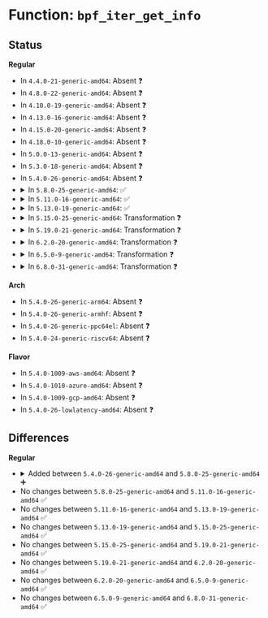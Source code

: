 # Function: <code>bpf_iter_get_info</code>

## Status
<b>Regular</b>
<ul>
<li>
In <code>4.4.0-21-generic-amd64</code>: Absent ❓
</li>
<li>
In <code>4.8.0-22-generic-amd64</code>: Absent ❓
</li>
<li>
In <code>4.10.0-19-generic-amd64</code>: Absent ❓
</li>
<li>
In <code>4.13.0-16-generic-amd64</code>: Absent ❓
</li>
<li>
In <code>4.15.0-20-generic-amd64</code>: Absent ❓
</li>
<li>
In <code>4.18.0-10-generic-amd64</code>: Absent ❓
</li>
<li>
In <code>5.0.0-13-generic-amd64</code>: Absent ❓
</li>
<li>
In <code>5.3.0-18-generic-amd64</code>: Absent ❓
</li>
<li>
In <code>5.4.0-26-generic-amd64</code>: Absent ❓
</li>
<li>
<details>
<summary>In <code>5.8.0-25-generic-amd64</code>: ✅</summary>

```c
struct bpf_prog * bpf_iter_get_info(struct bpf_iter_meta * meta, bool in_stop)
```

```json
{
  "name": "bpf_iter_get_info",
  "collision_type": "Unique Global",
  "inline_type": "No",
  "funcs": [
    {
      "addr": 18446744071581032448,
      "name": "bpf_iter_get_info",
      "external": true,
      "loc": "kernel/bpf/bpf_iter.c:512",
      "file": "kernel/bpf/bpf_iter.c",
      "inline": "seen, unknown",
      "caller_inline": [],
      "caller_func": [
        "kernel/bpf/map_iter.c:bpf_map_seq_show",
        "kernel/bpf/task_iter.c:task_file_seq_show",
        "kernel/bpf/task_iter.c:task_seq_show",
        "net/netlink/af_netlink.c:netlink_seq_stop",
        "net/netlink/af_netlink.c:netlink_seq_show",
        "net/ipv6/ip6_fib.c:ipv6_route_seq_stop",
        "net/ipv6/ip6_fib.c:ipv6_route_seq_show"
      ]
    }
  ],
  "symbols": [
    {
      "addr": 18446744071581032448,
      "name": "bpf_iter_get_info",
      "section": ".text",
      "bind": "STB_GLOBAL",
      "size": 71
    }
  ]
}
```
</details>
</li>
<li>
<details>
<summary>In <code>5.11.0-16-generic-amd64</code>: ✅</summary>

```c
struct bpf_prog * bpf_iter_get_info(struct bpf_iter_meta * meta, bool in_stop)
```

```json
{
  "name": "bpf_iter_get_info",
  "collision_type": "Unique Global",
  "inline_type": "No",
  "funcs": [
    {
      "addr": 18446744071581040496,
      "name": "bpf_iter_get_info",
      "external": true,
      "loc": "kernel/bpf/bpf_iter.c:637",
      "file": "kernel/bpf/bpf_iter.c",
      "inline": "seen, unknown",
      "caller_inline": [],
      "caller_func": [
        "kernel/bpf/map_iter.c:bpf_map_seq_show",
        "kernel/bpf/task_iter.c:task_file_seq_show",
        "kernel/bpf/task_iter.c:task_seq_show",
        "kernel/bpf/prog_iter.c:bpf_prog_seq_show",
        "kernel/bpf/hashtab.c:__bpf_hash_map_seq_show",
        "kernel/bpf/arraymap.c:__bpf_array_map_seq_show",
        "net/core/sock_map.c:sock_hash_seq_show",
        "net/core/sock_map.c:sock_map_seq_show",
        "net/core/bpf_sk_storage.c:__bpf_sk_storage_map_seq_show",
        "net/netlink/af_netlink.c:netlink_seq_stop",
        "net/netlink/af_netlink.c:netlink_seq_show",
        "net/ipv4/tcp_ipv4.c:bpf_iter_tcp_seq_stop",
        "net/ipv4/tcp_ipv4.c:bpf_iter_tcp_seq_show",
        "net/ipv4/udp.c:bpf_iter_udp_seq_stop",
        "net/ipv4/udp.c:bpf_iter_udp_seq_show",
        "net/ipv6/ip6_fib.c:ipv6_route_seq_stop",
        "net/ipv6/ip6_fib.c:ipv6_route_seq_show"
      ]
    }
  ],
  "symbols": [
    {
      "addr": 18446744071581040496,
      "name": "bpf_iter_get_info",
      "section": ".text",
      "bind": "STB_GLOBAL",
      "size": 71
    }
  ]
}
```
</details>
</li>
<li>
<details>
<summary>In <code>5.13.0-19-generic-amd64</code>: ✅</summary>

```c
struct bpf_prog * bpf_iter_get_info(struct bpf_iter_meta * meta, bool in_stop)
```

```json
{
  "name": "bpf_iter_get_info",
  "collision_type": "Unique Global",
  "inline_type": "No",
  "funcs": [
    {
      "addr": 18446744071581053888,
      "name": "bpf_iter_get_info",
      "external": true,
      "loc": "kernel/bpf/bpf_iter.c:637",
      "file": "kernel/bpf/bpf_iter.c",
      "inline": "seen, unknown",
      "caller_inline": [],
      "caller_func": [
        "kernel/bpf/map_iter.c:bpf_map_seq_show",
        "kernel/bpf/task_iter.c:task_vma_seq_stop",
        "kernel/bpf/task_iter.c:task_vma_seq_show",
        "kernel/bpf/task_iter.c:task_file_seq_show",
        "kernel/bpf/task_iter.c:task_seq_show",
        "kernel/bpf/prog_iter.c:bpf_prog_seq_show",
        "kernel/bpf/hashtab.c:__bpf_hash_map_seq_show",
        "kernel/bpf/arraymap.c:__bpf_array_map_seq_show",
        "net/core/sock_map.c:sock_hash_seq_show",
        "net/core/sock_map.c:sock_map_seq_show",
        "net/core/bpf_sk_storage.c:__bpf_sk_storage_map_seq_show",
        "net/netlink/af_netlink.c:netlink_seq_stop",
        "net/netlink/af_netlink.c:netlink_seq_show",
        "net/ipv4/tcp_ipv4.c:bpf_iter_tcp_seq_stop",
        "net/ipv4/tcp_ipv4.c:bpf_iter_tcp_seq_show",
        "net/ipv4/udp.c:bpf_iter_udp_seq_stop",
        "net/ipv4/udp.c:bpf_iter_udp_seq_show",
        "net/ipv6/ip6_fib.c:ipv6_route_seq_stop",
        "net/ipv6/ip6_fib.c:ipv6_route_seq_show"
      ]
    }
  ],
  "symbols": [
    {
      "addr": 18446744071581053888,
      "name": "bpf_iter_get_info",
      "section": ".text",
      "bind": "STB_GLOBAL",
      "size": 71
    }
  ]
}
```
</details>
</li>
<li>
<details>
<summary>In <code>5.15.0-25-generic-amd64</code>: Transformation ❓</summary>

```c
struct bpf_prog * bpf_iter_get_info(struct bpf_iter_meta * meta, bool in_stop)
```

```json
{
  "name": "bpf_iter_get_info",
  "collision_type": "Unique Global",
  "inline_type": "No",
  "funcs": [
    {
      "addr": 0,
      "name": "bpf_iter_get_info",
      "external": true,
      "loc": "kernel/bpf/bpf_iter.c:660",
      "file": "kernel/bpf/bpf_iter.c",
      "inline": "seen, unknown",
      "caller_inline": [],
      "caller_func": [
        "kernel/bpf/map_iter.c:bpf_map_seq_show",
        "kernel/bpf/task_iter.c:task_vma_seq_stop",
        "kernel/bpf/task_iter.c:task_vma_seq_show",
        "kernel/bpf/task_iter.c:task_file_seq_show",
        "kernel/bpf/task_iter.c:task_seq_show",
        "kernel/bpf/prog_iter.c:bpf_prog_seq_show",
        "kernel/bpf/hashtab.c:__bpf_hash_map_seq_show",
        "kernel/bpf/arraymap.c:__bpf_array_map_seq_show",
        "net/core/sock_map.c:sock_hash_seq_show",
        "net/core/sock_map.c:sock_map_seq_show",
        "net/core/bpf_sk_storage.c:__bpf_sk_storage_map_seq_show",
        "net/netlink/af_netlink.c:netlink_seq_stop",
        "net/netlink/af_netlink.c:netlink_seq_show",
        "net/ipv4/tcp_ipv4.c:bpf_iter_tcp_seq_stop",
        "net/ipv4/tcp_ipv4.c:bpf_iter_tcp_seq_show",
        "net/ipv4/udp.c:bpf_iter_udp_seq_stop",
        "net/ipv4/udp.c:bpf_iter_udp_seq_show",
        "net/unix/af_unix.c:bpf_iter_unix_seq_stop",
        "net/ipv6/ip6_fib.c:ipv6_route_seq_stop",
        "net/ipv6/ip6_fib.c:ipv6_route_seq_show"
      ]
    }
  ],
  "symbols": [
    {
      "addr": 18446744071592186306,
      "name": "bpf_iter_get_info.cold",
      "section": ".text",
      "bind": "STB_LOCAL",
      "size": 21
    },
    {
      "addr": 18446744071581278896,
      "name": "bpf_iter_get_info",
      "section": ".text",
      "bind": "STB_GLOBAL",
      "size": 107
    }
  ]
}
```
</details>
</li>
<li>
<details>
<summary>In <code>5.19.0-21-generic-amd64</code>: Transformation ❓</summary>

```c
struct bpf_prog * bpf_iter_get_info(struct bpf_iter_meta * meta, bool in_stop)
```

```json
{
  "name": "bpf_iter_get_info",
  "collision_type": "Unique Global",
  "inline_type": "No",
  "funcs": [
    {
      "addr": 0,
      "name": "bpf_iter_get_info",
      "external": true,
      "loc": "kernel/bpf/bpf_iter.c:659",
      "file": "kernel/bpf/bpf_iter.c",
      "inline": "seen, unknown",
      "caller_inline": [],
      "caller_func": [
        "kernel/bpf/map_iter.c:bpf_map_seq_show",
        "kernel/bpf/task_iter.c:task_vma_seq_show",
        "kernel/bpf/task_iter.c:task_file_seq_show",
        "kernel/bpf/task_iter.c:task_seq_show",
        "kernel/bpf/prog_iter.c:bpf_prog_seq_show",
        "kernel/bpf/link_iter.c:bpf_link_seq_show",
        "kernel/bpf/hashtab.c:__bpf_hash_map_seq_show",
        "kernel/bpf/arraymap.c:__bpf_array_map_seq_show",
        "net/core/sock_map.c:sock_hash_seq_show",
        "net/core/sock_map.c:sock_map_seq_show",
        "net/core/bpf_sk_storage.c:__bpf_sk_storage_map_seq_show",
        "net/netlink/af_netlink.c:netlink_seq_stop",
        "net/netlink/af_netlink.c:netlink_seq_show",
        "net/ipv4/tcp_ipv4.c:bpf_iter_tcp_seq_stop",
        "net/ipv4/tcp_ipv4.c:bpf_iter_tcp_seq_show",
        "net/ipv4/udp.c:bpf_iter_udp_seq_stop",
        "net/ipv4/udp.c:bpf_iter_udp_seq_show",
        "net/unix/af_unix.c:bpf_iter_unix_seq_stop",
        "net/unix/af_unix.c:bpf_iter_unix_seq_show",
        "net/ipv6/ip6_fib.c:ipv6_route_seq_stop",
        "net/ipv6/ip6_fib.c:ipv6_route_seq_show"
      ]
    }
  ],
  "symbols": [
    {
      "addr": 18446744071593960587,
      "name": "bpf_iter_get_info.cold",
      "section": ".text",
      "bind": "STB_LOCAL",
      "size": 21
    },
    {
      "addr": 18446744071581573008,
      "name": "bpf_iter_get_info",
      "section": ".text",
      "bind": "STB_GLOBAL",
      "size": 137
    }
  ]
}
```
</details>
</li>
<li>
<details>
<summary>In <code>6.2.0-20-generic-amd64</code>: Transformation ❓</summary>

```c
struct bpf_prog * bpf_iter_get_info(struct bpf_iter_meta * meta, bool in_stop)
```

```json
{
  "name": "bpf_iter_get_info",
  "collision_type": "Unique Global",
  "inline_type": "No",
  "funcs": [
    {
      "addr": 0,
      "name": "bpf_iter_get_info",
      "external": true,
      "loc": "kernel/bpf/bpf_iter.c:672",
      "file": "kernel/bpf/bpf_iter.c",
      "inline": "seen, unknown",
      "caller_inline": [],
      "caller_func": [
        "kernel/kallsyms.c:bpf_iter_ksym_seq_show",
        "kernel/bpf/map_iter.c:bpf_map_seq_show",
        "kernel/bpf/task_iter.c:task_vma_seq_show",
        "kernel/bpf/task_iter.c:task_file_seq_show",
        "kernel/bpf/task_iter.c:task_seq_show",
        "kernel/bpf/prog_iter.c:bpf_prog_seq_show",
        "kernel/bpf/link_iter.c:bpf_link_seq_show",
        "kernel/bpf/hashtab.c:__bpf_hash_map_seq_show",
        "kernel/bpf/arraymap.c:__bpf_array_map_seq_show",
        "kernel/bpf/cgroup_iter.c:cgroup_iter_seq_show",
        "kernel/bpf/cgroup_iter.c:cgroup_iter_seq_stop",
        "net/core/sock_map.c:sock_hash_seq_show",
        "net/core/sock_map.c:sock_map_seq_show",
        "net/core/bpf_sk_storage.c:__bpf_sk_storage_map_seq_show",
        "net/netlink/af_netlink.c:netlink_seq_stop",
        "net/netlink/af_netlink.c:netlink_seq_show",
        "net/ipv4/tcp_ipv4.c:bpf_iter_tcp_seq_stop",
        "net/ipv4/tcp_ipv4.c:bpf_iter_tcp_seq_show",
        "net/ipv4/udp.c:bpf_iter_udp_seq_stop",
        "net/ipv4/udp.c:bpf_iter_udp_seq_show",
        "net/unix/af_unix.c:bpf_iter_unix_seq_stop",
        "net/unix/af_unix.c:bpf_iter_unix_seq_show",
        "net/ipv6/ip6_fib.c:ipv6_route_seq_stop",
        "net/ipv6/ip6_fib.c:ipv6_route_seq_show"
      ]
    }
  ],
  "symbols": [
    {
      "addr": 18446744071596021076,
      "name": "bpf_iter_get_info.cold",
      "section": ".text",
      "bind": "STB_LOCAL",
      "size": 21
    },
    {
      "addr": 18446744071581949552,
      "name": "bpf_iter_get_info",
      "section": ".text",
      "bind": "STB_GLOBAL",
      "size": 137
    }
  ]
}
```
</details>
</li>
<li>
<details>
<summary>In <code>6.5.0-9-generic-amd64</code>: Transformation ❓</summary>

```c
struct bpf_prog * bpf_iter_get_info(struct bpf_iter_meta * meta, bool in_stop)
```

```json
{
  "name": "bpf_iter_get_info",
  "collision_type": "Unique Global",
  "inline_type": "No",
  "funcs": [
    {
      "addr": 0,
      "name": "bpf_iter_get_info",
      "external": true,
      "loc": "kernel/bpf/bpf_iter.c:672",
      "file": "kernel/bpf/bpf_iter.c",
      "inline": "seen, unknown",
      "caller_inline": [],
      "caller_func": [
        "kernel/kallsyms.c:bpf_iter_ksym_seq_show",
        "kernel/bpf/map_iter.c:bpf_map_seq_show",
        "kernel/bpf/task_iter.c:task_vma_seq_show",
        "kernel/bpf/task_iter.c:task_file_seq_show",
        "kernel/bpf/task_iter.c:task_seq_show",
        "kernel/bpf/prog_iter.c:bpf_prog_seq_show",
        "kernel/bpf/link_iter.c:bpf_link_seq_show",
        "kernel/bpf/hashtab.c:__bpf_hash_map_seq_show",
        "kernel/bpf/arraymap.c:__bpf_array_map_seq_show",
        "kernel/bpf/cgroup_iter.c:cgroup_iter_seq_show",
        "kernel/bpf/cgroup_iter.c:cgroup_iter_seq_stop",
        "net/core/sock_map.c:sock_hash_seq_show",
        "net/core/sock_map.c:sock_map_seq_show",
        "net/core/bpf_sk_storage.c:__bpf_sk_storage_map_seq_show",
        "net/netlink/af_netlink.c:netlink_seq_stop",
        "net/netlink/af_netlink.c:netlink_seq_show",
        "net/ipv4/tcp_ipv4.c:bpf_iter_tcp_seq_stop",
        "net/ipv4/tcp_ipv4.c:bpf_iter_tcp_seq_show",
        "net/ipv4/udp.c:bpf_iter_udp_seq_stop",
        "net/ipv4/udp.c:bpf_iter_udp_seq_show",
        "net/unix/af_unix.c:bpf_iter_unix_seq_stop",
        "net/unix/af_unix.c:bpf_iter_unix_seq_show",
        "net/ipv6/ip6_fib.c:ipv6_route_seq_stop",
        "net/ipv6/ip6_fib.c:ipv6_route_seq_show"
      ]
    }
  ],
  "symbols": [
    {
      "addr": 18446744071596542689,
      "name": "bpf_iter_get_info.cold",
      "section": ".text",
      "bind": "STB_LOCAL",
      "size": 21
    },
    {
      "addr": 18446744071582137360,
      "name": "bpf_iter_get_info",
      "section": ".text",
      "bind": "STB_GLOBAL",
      "size": 140
    }
  ]
}
```
</details>
</li>
<li>
<details>
<summary>In <code>6.8.0-31-generic-amd64</code>: Transformation ❓</summary>

```c
struct bpf_prog * bpf_iter_get_info(struct bpf_iter_meta * meta, bool in_stop)
```

```json
{
  "name": "bpf_iter_get_info",
  "collision_type": "Unique Global",
  "inline_type": "No",
  "funcs": [
    {
      "addr": 0,
      "name": "bpf_iter_get_info",
      "external": true,
      "loc": "kernel/bpf/bpf_iter.c:672",
      "file": "kernel/bpf/bpf_iter.c",
      "inline": "seen, unknown",
      "caller_inline": [],
      "caller_func": [
        "kernel/kallsyms.c:bpf_iter_ksym_seq_show",
        "kernel/bpf/map_iter.c:bpf_map_seq_show",
        "kernel/bpf/task_iter.c:task_vma_seq_show",
        "kernel/bpf/task_iter.c:task_file_seq_show",
        "kernel/bpf/task_iter.c:task_seq_show",
        "kernel/bpf/prog_iter.c:bpf_prog_seq_show",
        "kernel/bpf/link_iter.c:bpf_link_seq_show",
        "kernel/bpf/hashtab.c:__bpf_hash_map_seq_show",
        "kernel/bpf/arraymap.c:__bpf_array_map_seq_show",
        "kernel/bpf/cgroup_iter.c:cgroup_iter_seq_show",
        "kernel/bpf/cgroup_iter.c:cgroup_iter_seq_stop",
        "net/core/sock_map.c:sock_hash_seq_show",
        "net/core/sock_map.c:sock_map_seq_show",
        "net/core/bpf_sk_storage.c:__bpf_sk_storage_map_seq_show",
        "net/netlink/af_netlink.c:netlink_seq_stop",
        "net/netlink/af_netlink.c:netlink_seq_show",
        "net/ipv4/tcp_ipv4.c:bpf_iter_tcp_seq_stop",
        "net/ipv4/tcp_ipv4.c:bpf_iter_tcp_seq_show",
        "net/ipv4/udp.c:bpf_iter_udp_seq_stop",
        "net/ipv4/udp.c:bpf_iter_udp_seq_show",
        "net/unix/af_unix.c:bpf_iter_unix_seq_stop",
        "net/unix/af_unix.c:bpf_iter_unix_seq_show",
        "net/ipv6/ip6_fib.c:ipv6_route_seq_stop",
        "net/ipv6/ip6_fib.c:ipv6_route_seq_show"
      ]
    }
  ],
  "symbols": [
    {
      "addr": 18446744071597445793,
      "name": "bpf_iter_get_info.cold",
      "section": ".text",
      "bind": "STB_LOCAL",
      "size": 21
    },
    {
      "addr": 18446744071582284704,
      "name": "bpf_iter_get_info",
      "section": ".text",
      "bind": "STB_GLOBAL",
      "size": 140
    }
  ]
}
```
</details>
</li>
</ul>
<b>Arch</b>
<ul>
<li>
In <code>5.4.0-26-generic-arm64</code>: Absent ❓
</li>
<li>
In <code>5.4.0-26-generic-armhf</code>: Absent ❓
</li>
<li>
In <code>5.4.0-26-generic-ppc64el</code>: Absent ❓
</li>
<li>
In <code>5.4.0-24-generic-riscv64</code>: Absent ❓
</li>
</ul>
<b>Flavor</b>
<ul>
<li>
In <code>5.4.0-1009-aws-amd64</code>: Absent ❓
</li>
<li>
In <code>5.4.0-1010-azure-amd64</code>: Absent ❓
</li>
<li>
In <code>5.4.0-1009-gcp-amd64</code>: Absent ❓
</li>
<li>
In <code>5.4.0-26-lowlatency-amd64</code>: Absent ❓
</li>
</ul>

## Differences
<b>Regular</b>
<ul>
<li>
<details>
<summary>Added between <code>5.4.0-26-generic-amd64</code> and <code>5.8.0-25-generic-amd64</code> ➕</summary>

```c
struct bpf_prog * bpf_iter_get_info(struct bpf_iter_meta * meta, bool in_stop)
```
</details>
</li>
<li>
No changes between <code>5.8.0-25-generic-amd64</code> and <code>5.11.0-16-generic-amd64</code> ✅
</li>
<li>
No changes between <code>5.11.0-16-generic-amd64</code> and <code>5.13.0-19-generic-amd64</code> ✅
</li>
<li>
No changes between <code>5.13.0-19-generic-amd64</code> and <code>5.15.0-25-generic-amd64</code> ✅
</li>
<li>
No changes between <code>5.15.0-25-generic-amd64</code> and <code>5.19.0-21-generic-amd64</code> ✅
</li>
<li>
No changes between <code>5.19.0-21-generic-amd64</code> and <code>6.2.0-20-generic-amd64</code> ✅
</li>
<li>
No changes between <code>6.2.0-20-generic-amd64</code> and <code>6.5.0-9-generic-amd64</code> ✅
</li>
<li>
No changes between <code>6.5.0-9-generic-amd64</code> and <code>6.8.0-31-generic-amd64</code> ✅
</li>
</ul>
